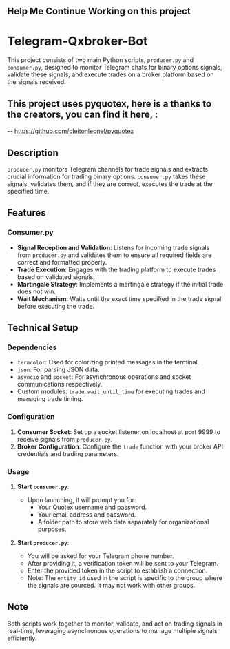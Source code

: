 ## Help Me Continue Working on this project

# Telegram-Qxbroker-Bot

This project consists of two main Python scripts, `producer.py` and `consumer.py`, designed to monitor Telegram chats for binary options signals, validate these signals, and execute trades on a broker platform based on the signals received.

## This project uses pyquotex, here is a thanks to the creators, you can find it here, :
--  https://github.com/cleitonleonel/pyquotex 

## Description

`producer.py` monitors Telegram channels for trade signals and extracts crucial information for trading binary options. `consumer.py` takes these signals, validates them, and if they are correct, executes the trade at the specified time.

## Features

### Consumer.py

- **Signal Reception and Validation**: Listens for incoming trade signals from `producer.py` and validates them to ensure all required fields are correct and formatted properly.
- **Trade Execution**: Engages with the trading platform to execute trades based on validated signals.
- **Martingale Strategy**: Implements a martingale strategy if the initial trade does not win.
- **Wait Mechanism**: Waits until the exact time specified in the trade signal before executing the trade.

## Technical Setup

### Dependencies

- `termcolor`: Used for colorizing printed messages in the terminal.
- `json`: For parsing JSON data.
- `asyncio` and `socket`: For asynchronous operations and socket communications respectively.
- Custom modules: `trade`, `wait_until_time` for executing trades and managing trade timing.

### Configuration

1. **Consumer Socket**: Set up a socket listener on localhost at port 9999 to receive signals from `producer.py`.
2. **Broker Configuration**: Configure the `trade` function with your broker API credentials and trading parameters.

### Usage

1. **Start `consumer.py`**:
   - Upon launching, it will prompt you for:
     - Your Quotex username and password.
     - Your email address and password.
     - A folder path to store web data separately for organizational purposes.

2. **Start `producer.py`**:
   - You will be asked for your Telegram phone number.
   - After providing it, a verification token will be sent to your Telegram.
   - Enter the provided token in the script to establish a connection.
   - Note: The `entity_id` used in the script is specific to the group where the signals are sourced. It may not work with other groups.

## Note

Both scripts work together to monitor, validate, and act on trading signals in real-time, leveraging asynchronous operations to manage multiple signals efficiently.
